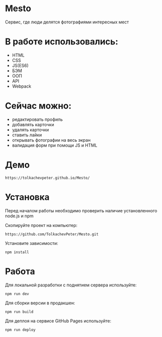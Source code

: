 # Mesto
Cервис, где люди делятся фотографиями интересных мест

# В работе использовались:
- HTML
- CSS
- JS(ES6)
- БЭМ
- ООП
- API
- Webpack

# Сейчас можно:
- редактировать профиль
- добавлять карточки
- удалять карточки
- ставить лайки
- открывать фотографии на весь экран
- валидация форм при помощи JS и HTML

# Демо
```
https://tolkachevpeter.github.io/Mesto/
```
# Установка 

Перед началом работы необходимо проверить наличие установленного node.js и npm

Скопируйте проект на компьютер:
```
https://github.com/TolkachevPeter/Mesto.git
```
Установите зависимости:
```
npm install
```
# Работа
Для локальной разработки с поднятием сервера используйте:
```
npm run dev
```
Для сборки версии в продакшен:
```
npm run build
```
Для деплоя на сервисе GitHub Pages используйте:
```
npm run deploy
```
